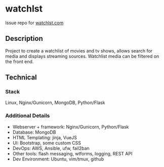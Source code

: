 # watchlst
Issue repo for [watchlst.com](https://watchlst.com)

## Description

Project to create a watchlist of movies and tv shows, allows search for media and displays streaming sources. Watchlist media can be filtered on the front end.

## Technical

### Stack
Linux, Nginx/Gunicorn, MongoDB, Python/Flask

### Additional Details
* Webserver + framework: Nginx/Gunicorn, Python/Flask
* Database: MongoDB
* HTML Templating: jinja, VueJS
* UI: Bootstrap, some custom CSS
* DevOps: AWS, Ansible, ufw, fail2ban
* Other tools: flash messaging, wtforms, logging, REST API
* Dev Environment: Ubuntu, vim/tmux, github
